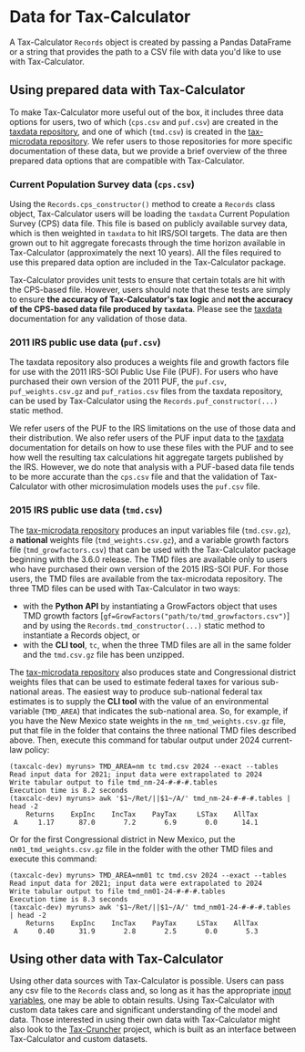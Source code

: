Data for Tax-Calculator
=======================

A Tax-Calculator `Records` object is created by passing a Pandas
DataFrame or a string that provides the path to a CSV file with data
you'd like to use with Tax-Calculator.


## Using prepared data with Tax-Calculator

To make Tax-Calculator more useful out of the box, it includes three
data options for users, two of which (`cps.csv` and `puf.csv`) are
created in the [taxdata
repository](https://github.com/PSLmodels/taxdata), and one of which
(`tmd.csv`) is created in the [tax-microdata
repository](https://github.com/PSLmodels/tax-microdata-benchmarking).
We refer users to those repositories for more specific documentation
of these data, but we provide a brief overview of the three prepared
data options that are compatible with Tax-Calculator.

### Current Population Survey data (`cps.csv`)

Using the `Records.cps_constructor()` method to create a `Records`
class object, Tax-Calculator users will be loading the `taxdata`
Current Population Survey (CPS) data file.  This file is based on
publicly available survey data, which is then weighted in `taxdata` to
hit IRS/SOI targets.  The data are then grown out to hit aggregate
forecasts through the time horizon available in Tax-Calculator
(approximately the next 10 years).  All the files required to use this
prepared data option are included in the Tax-Calculator package.

Tax-Calculator provides unit tests to ensure that certain totals are
hit with the CPS-based file.  However, users should note that these
tests are simply to ensure **the accuracy of Tax-Calculator's tax
logic** and **not the accuracy of the CPS-based data file produced by
`taxdata`**.  Please see the
[taxdata](https://github.com/PSLmodels/taxdata) documentation for any
validation of those data.

### 2011 IRS public use data (`puf.csv`)

The taxdata repository also produces a weights file and growth
factors file for use with the 2011 IRS-SOI Public Use File (PUF).  For
users who have purchased their own version of the 2011 PUF, the `puf.csv`,
`puf_weights.csv.gz` and `puf_ratios.csv` files from the taxdata repository,
can be used by Tax-Calculator using the `Records.puf_constructor(...)`
static method.

We refer users of the PUF to the IRS limitations on the use of those
data and their distribution.  We also refer users of the PUF input
data to the [taxdata](https://github.com/PSLmodels/taxdata)
documentation for details on how to use these files with the PUF and
to see how well the resulting tax calculations hit aggregate targets
published by the IRS.  However, we do note that analysis with a
PUF-based data file tends to be more accurate than the `cps.csv` file
and that the validation of Tax-Calculator with other microsimulation
models uses the `puf.csv` file.

### 2015 IRS public use data (`tmd.csv`)

The [tax-microdata
repository](https://github.com/PSLmodels/tax-microdata-benchmarking)
produces an input variables file (`tmd.csv.gz`), a **national** weights
file (`tmd_weights.csv.gz`), and a variable growth factors file
(`tmd_growfactors.csv`) that can be used with the Tax-Calculator
package beginning with the 3.6.0 release.  The TMD files are available
only to users who have purchased their own version of the 2015 IRS-SOI
PUF.  For those users, the TMD files are available from the
tax-microdata repository.  The three TMD files can be used with
Tax-Calculator in two ways:
  - with the **Python API** by instantiating a GrowFactors object that
    uses TMD growth factors [`gf=GrowFactors("path/to/tmd_growfactors.csv")`]
    and by using the `Records.tmd_constructor(...)` static method to
    instantiate a Records object, or
  - with the **CLI tool**, `tc`, when the three TMD files are all in
    the same folder and the `tmd.csv.gz` file has been unzipped.

The [tax-microdata
repository](https://github.com/PSLmodels/tax-microdata-benchmarking)
also produces state and Congressional district weights files that can
be used to estimate federal taxes for various sub-national areas.  The
easiest way to produce sub-national federal tax estimates is to supply
the **CLI tool** with the value of an environmental variable
(`TMD_AREA`) that indicates the sub-national area.  So, for example,
if you have the New Mexico state weights in the
`nm_tmd_weights.csv.gz` file, put that file in the folder that
contains the three national TMD files described above.  Then, execute
this command for tabular output under 2024 current-law policy:
```
(taxcalc-dev) myruns> TMD_AREA=nm tc tmd.csv 2024 --exact --tables
Read input data for 2021; input data were extrapolated to 2024
Write tabular output to file tmd_nm-24-#-#-#.tables
Execution time is 8.2 seconds
(taxcalc-dev) myruns> awk '$1~/Ret/||$1~/A/' tmd_nm-24-#-#-#.tables | head -2
    Returns    ExpInc    IncTax    PayTax     LSTax    AllTax
 A     1.17      87.0       7.2       6.9       0.0      14.1
```

Or for the first Congressional district in New Mexico, put the
`nm01_tmd_weights.csv.gz` file in the folder with the other TMD
files and execute this command:
```
(taxcalc-dev) myruns> TMD_AREA=nm01 tc tmd.csv 2024 --exact --tables
Read input data for 2021; input data were extrapolated to 2024
Write tabular output to file tmd_nm01-24-#-#-#.tables
Execution time is 8.3 seconds
(taxcalc-dev) myruns> awk '$1~/Ret/||$1~/A/' tmd_nm01-24-#-#-#.tables | head -2
    Returns    ExpInc    IncTax    PayTax     LSTax    AllTax
 A     0.40      31.9       2.8       2.5       0.0       5.3
```


## Using other data with Tax-Calculator

Using other data sources with Tax-Calculator is possible.  Users can
pass any csv file to the `Records` class and, so long as it has the
appropriate [input
variables](https://taxcalc.pslmodels.org/guide/input_vars.html), one
may be able to obtain results.  Using Tax-Calculator with custom data
takes care and significant understanding of the model and data.  Those
interested in using their own data with Tax-Calculator might also look
to the [Tax-Cruncher](https://github.com/PSLmodels/Tax-Cruncher)
project, which is built as an interface between Tax-Calculator and
custom datasets.
